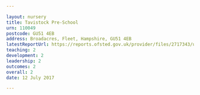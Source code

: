```yaml
---

layout: nursery
title: Tavistock Pre-School
urn: 110049
postcode: GU51 4EB
address: Broadacres, Fleet, Hampshire, GU51 4EB
latestReportUrl: https://reports.ofsted.gov.uk/provider/files/2717343/urn/110049.pdf
teaching: 2
development: 2
leadership: 2
outcomes: 2
overall: 2
date: 12 July 2017

---
```


